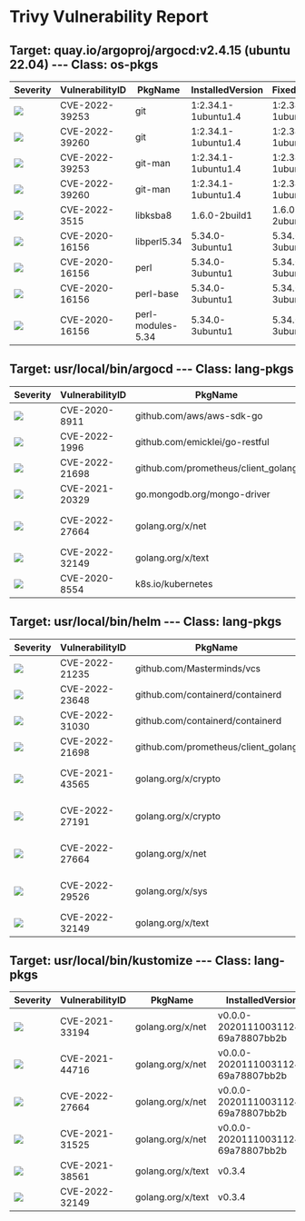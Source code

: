 # Trivy Vulnerability Report




## Target: quay.io/argoproj/argocd:v2.4.15 (ubuntu 22.04) --- Class: os-pkgs
|Severity|VulnerabilityID|PkgName|InstalledVersion|FixedVersion|
|--------|---------------|-------|----------------|------------|
|![](https://img.shields.io/badge/-MEDIUM-yellow)|CVE-2022-39253|git|1:2.34.1-1ubuntu1.4|1:2.34.1-1ubuntu1.5|
|![](https://img.shields.io/badge/-MEDIUM-yellow)|CVE-2022-39260|git|1:2.34.1-1ubuntu1.4|1:2.34.1-1ubuntu1.5|
|![](https://img.shields.io/badge/-MEDIUM-yellow)|CVE-2022-39253|git-man|1:2.34.1-1ubuntu1.4|1:2.34.1-1ubuntu1.5|
|![](https://img.shields.io/badge/-MEDIUM-yellow)|CVE-2022-39260|git-man|1:2.34.1-1ubuntu1.4|1:2.34.1-1ubuntu1.5|
|![](https://img.shields.io/badge/-HIGH-orange)|CVE-2022-3515|libksba8|1.6.0-2build1|1.6.0-2ubuntu0.1|
|![](https://img.shields.io/badge/-MEDIUM-yellow)|CVE-2020-16156|libperl5.34|5.34.0-3ubuntu1|5.34.0-3ubuntu1.1|
|![](https://img.shields.io/badge/-MEDIUM-yellow)|CVE-2020-16156|perl|5.34.0-3ubuntu1|5.34.0-3ubuntu1.1|
|![](https://img.shields.io/badge/-MEDIUM-yellow)|CVE-2020-16156|perl-base|5.34.0-3ubuntu1|5.34.0-3ubuntu1.1|
|![](https://img.shields.io/badge/-MEDIUM-yellow)|CVE-2020-16156|perl-modules-5.34|5.34.0-3ubuntu1|5.34.0-3ubuntu1.1|

## Target: usr/local/bin/argocd --- Class: lang-pkgs
|Severity|VulnerabilityID|PkgName|InstalledVersion|FixedVersion|
|--------|---------------|-------|----------------|------------|
|![](https://img.shields.io/badge/-MEDIUM-yellow)|CVE-2020-8911|github.com/aws/aws-sdk-go|v1.38.49||
|![](https://img.shields.io/badge/-CRITICAL-red)|CVE-2022-1996|github.com/emicklei/go-restful|v2.9.5+incompatible|2.16.0|
|![](https://img.shields.io/badge/-HIGH-orange)|CVE-2022-21698|github.com/prometheus/client_golang|v1.11.0|1.11.1|
|![](https://img.shields.io/badge/-MEDIUM-yellow)|CVE-2021-20329|go.mongodb.org/mongo-driver|v1.1.2|1.5.1|
|![](https://img.shields.io/badge/-HIGH-orange)|CVE-2022-27664|golang.org/x/net|v0.0.0-20220621193019-9d032be2e588|0.0.0-20220906165146-f3363e06e74c|
|![](https://img.shields.io/badge/-HIGH-orange)|CVE-2022-32149|golang.org/x/text|v0.3.7|0.3.8|
|![](https://img.shields.io/badge/-MEDIUM-yellow)|CVE-2020-8554|k8s.io/kubernetes|v1.23.1||

## Target: usr/local/bin/helm --- Class: lang-pkgs
|Severity|VulnerabilityID|PkgName|InstalledVersion|FixedVersion|
|--------|---------------|-------|----------------|------------|
|![](https://img.shields.io/badge/-CRITICAL-red)|CVE-2022-21235|github.com/Masterminds/vcs|v1.13.1|1.13.3|
|![](https://img.shields.io/badge/-HIGH-orange)|CVE-2022-23648|github.com/containerd/containerd|v1.5.9|1.4.13, 1.5.10, 1.6.1|
|![](https://img.shields.io/badge/-MEDIUM-yellow)|CVE-2022-31030|github.com/containerd/containerd|v1.5.9|v1.5.13, v1.6.6|
|![](https://img.shields.io/badge/-HIGH-orange)|CVE-2022-21698|github.com/prometheus/client_golang|v1.11.0|1.11.1|
|![](https://img.shields.io/badge/-HIGH-orange)|CVE-2021-43565|golang.org/x/crypto|v0.0.0-20211117183948-ae814b36b871|0.0.0-20211202192323-5770296d904e|
|![](https://img.shields.io/badge/-HIGH-orange)|CVE-2022-27191|golang.org/x/crypto|v0.0.0-20211117183948-ae814b36b871|0.0.0-20220314234659-1baeb1ce4c0b|
|![](https://img.shields.io/badge/-HIGH-orange)|CVE-2022-27664|golang.org/x/net|v0.0.0-20220107192237-5cfca573fb4d|0.0.0-20220906165146-f3363e06e74c|
|![](https://img.shields.io/badge/-MEDIUM-yellow)|CVE-2022-29526|golang.org/x/sys|v0.0.0-20211216021012-1d35b9e2eb4e|0.0.0-20220412211240-33da011f77ad|
|![](https://img.shields.io/badge/-HIGH-orange)|CVE-2022-32149|golang.org/x/text|v0.3.7|0.3.8|

## Target: usr/local/bin/kustomize --- Class: lang-pkgs
|Severity|VulnerabilityID|PkgName|InstalledVersion|FixedVersion|
|--------|---------------|-------|----------------|------------|
|![](https://img.shields.io/badge/-HIGH-orange)|CVE-2021-33194|golang.org/x/net|v0.0.0-20201110031124-69a78807bb2b|0.0.0-20210520170846-37e1c6afe023|
|![](https://img.shields.io/badge/-HIGH-orange)|CVE-2021-44716|golang.org/x/net|v0.0.0-20201110031124-69a78807bb2b|0.0.0-20211209124913-491a49abca63|
|![](https://img.shields.io/badge/-HIGH-orange)|CVE-2022-27664|golang.org/x/net|v0.0.0-20201110031124-69a78807bb2b|0.0.0-20220906165146-f3363e06e74c|
|![](https://img.shields.io/badge/-MEDIUM-yellow)|CVE-2021-31525|golang.org/x/net|v0.0.0-20201110031124-69a78807bb2b|0.0.0-20210428140749-89ef3d95e781|
|![](https://img.shields.io/badge/-HIGH-orange)|CVE-2021-38561|golang.org/x/text|v0.3.4|0.3.7|
|![](https://img.shields.io/badge/-HIGH-orange)|CVE-2022-32149|golang.org/x/text|v0.3.4|0.3.8|
